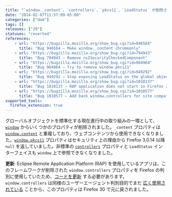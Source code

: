 ```yaml
---
title: "`window._content`、`controllers`、`pkcs11`、`LoadStatus` が削除されました"
date: "2014-02-07T11:57:09-05:00"
categories: ["dom"]
tags: []
releases: ["29"]
statuses: "reverted"
references:
    - url: "https://bugzilla.mozilla.org/show_bug.cgi?id=946564"
      title: "Bug 946564 – Make window._content chromeonly"
    - url: "https://bugzilla.mozilla.org/show_bug.cgi?id=794943"
      title: "Bug 794943 – Remove nsISecurityCheckedComponent"
    - url: "https://bugzilla.mozilla.org/show_bug.cgi?id=964964"
      title: "Bug 964964 – Try to remove window.pkcs11"
    - url: "https://bugzilla.mozilla.org/show_bug.cgi?id=949292"
      title: "Bug 949292 – Stop exposing LoadStatus on the global object"
    - url: "https://bugzilla.mozilla.org/show_bug.cgi?id=1010137"
      title: "Bug 1010137 – RAP application does not start in Firefox 29"
    - url: "https://bugzilla.mozilla.org/show_bug.cgi?id=1010577"
      title: "Bug 1010577 – Add back window.controllers for site compatibility"
supported_tools:
  firefox_extension: true
---
```

グローバルオブジェクトを標準化する現在進行中の取り組みの一環として、[`window`](https://developer.mozilla.org/docs/Web/API/window) からいくつかのプロパティが削除されました。`_content` プロパティは [`window.content`](https://developer.mozilla.org/docs/Web/API/window.content) と重複しており、ウェブコンテンツから使用できなくなりました。[`window.pkcs11`](https://developer.mozilla.org/docs/Web/API/window.pkcs11) プロパティはセキュリティ上の理由から Firefox 3.0.14 以降 `null` を返していました。非標準の [`controllers`](https://developer.mozilla.org/docs/Web/API/window.controllers) プロパティと `LoadStatus` インターフェイスも `window` 上で参照できなくなりました。

**更新**: Eclipse Remote Application Platform (RAP) を使用しているアプリは、このフレームワークが削除された `window.controllers` プロパティを Firefox の判別に使用していたため、[コードを更新](https://wiki.eclipse.org/RAP/FAQ#Blank_page_or_client_crash_in_Firefox_29.2B) する必要があります。`window.controllers` は同様のユーザーエージェント判別目的でまだ [広く使用されている](https://github.com/search?q=%22window.controllers%22+Gecko&type=Code) ことから、このプロパティは Firefox 30 で元に戻されました。
